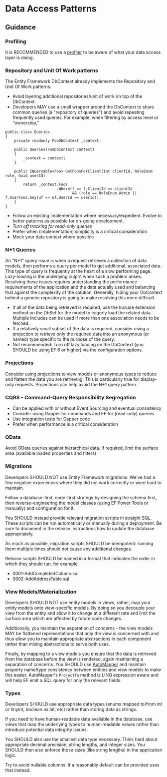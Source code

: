 # Data Access Patterns

## Guidance

### Profiling

It is RECOMMENDED to use a [profiler](Profiling.md) to be aware of what your
data access layer is doing.

### Repository and Unit Of Work patterns

The Entity Framework DbContext already implements the Repository and Unit Of
Work patterns.

* Avoid layering additional repositories/unit of work on top of the DbContext.
* Developers MAY use a small wrapper around the DbContext to share common
  queries (a "repository of queries") and avoid repeating frequently used
  queries. For example, when filtering by access level or "ownership,"

```
public class Queries
{
    private readonly FooDbContext _context;

    public Queries(FooDbContext context)
    {
        _context = context;
    }

    public IQueryable<Foo> GetFoosForClient(int clientId, RoleEnum role, Guid userId)
    {
        return _context.Foos
                       .Where(f => f.ClientId == clientId
                              && (role == RoleEnum.Admin || f.UserFoos.Any(uf => uf.UserId == userId));
    }
}
```

* Follow an existing implementation where necessary/expedient. Evolve to better
  patterns as possible for on-going development.
* *Turn off tracking for read-only queries*
* Prefer when (implementation) simplicity is a critical consideration
* Mock your data context where possible

### N+1 Queries

An "N+1" query issue is when a request retrieves a collection of data models,
then performs a query per model to get additional, associated data.  This type
of query is frequently at the heart of a slow performing page.  Lazy-loading is
the underlying culprit when such a problem arises. Resolving these issues
requires understanding the performance requirements of the application and the
data actually used and balancing that against the complexity of the solution.
Generally, hiding your DbContext behind a generic repository is going to make
resolving this more difficult.

* If all of the data being retrieved is required, use the Include extension
  method on the DbSet for the model to eagerly load the related data.  Multiple
  Includes can be used if more than one association needs to be fetched.
* If a relatively small subset of the data is required, consider using a
  projection to retrieve only the required data into an anonymous (or named)
  type specific to the purpose of the query.
* Not recommended: Turn off lazy loading on the DbContext (you SHOULD be using
  EF 6 or higher) via the configuration options.

### Projections

Consider using projections to view models or anonymous types to reduce and
flatten the data you are retrieving. This is particularly true for display-only
requests. Projections can help avoid the N+1 query pattern.

### CQRS - Command-Query Responsibility Segregation

* Can be applied with or without Event Sourcing and eventual consistency
* Consider using Dapper for commands and EF for (read-only) queries.
* Use integration tests for Dapper code
* Prefer when performance is a critical consideration

### OData

Avoid OData queries against hierarchical data. If required, limit the surface
area (available loaded properties and filters)

### Migrations

Developers SHOULD NOT use Entity Framework migrations. We've had a few negative
experiences where they did not work correctly or were hard to maintain.

Follow a database-first, code-first strategy by designing the schema first, then
reverse-engineering the model classes (using EF Power Tools or manually) and
configuration for it.

You SHOULD instead provide relevant migration scripts in straight SQL. These
scripts can be run automatically or manually during a deployment. Be sure to
document in the release instructions how to update the database appropriately.

As much as possible, migration scripts SHOULD be idempotent: running them
multiple times should not cause any additional changes.

Release scripts SHOULD be named in a format that indicates the order in which
they should run, for example

* 0001-AddCompletedColumn.sql
* 0002-AddAddressTable.sql

### View Models/Materialization

Developers SHOULD NOT use entity models in views, rather, map your entity models
onto view-specific models.  By doing so you decouple your view from the entity
and allow it to change at a different rate and limit the surface area which are
affected by future code changes.

Additionally, you maintain the separation of concerns - the view models MAY be
flattened representations that only the view is concerned with and thus allow
you to maintain appropriate abstractions in each component rather than mixing
abstractions to serve both uses.

Finally, by mapping to a view models you ensure that the data is retrieved from
the database before the view is rendered, again maintaining a separation of
concerns. You SHOULD use [AutoMapper](http://automapper.org/) and maintain
property name/type consistency between entities and view models to make this
easier. AutoMapper's `ProjectTo` method is LINQ expression aware and will help EF
emit a SQL query for only the relevant fields.

### Types

Developers SHOULD use appropriate data types (enums mapped to/from int or
tinyint, boolean as bit, etc) rather than storing data as strings.

If you need to have human-readable data available in the database, use views
that map the underlying types to human-readable values rather than introduce
potential data integrity issues.

You SHOULD also use the smallest data type necessary. Think hard about
appropriate decimal precision, string lengths, and integer sizes. You SHOULD
then also enforce those sizes (like string lengths) in the application logic.

Try to avoid nullable columns: if a reasonably default can be provided uses that
instead.